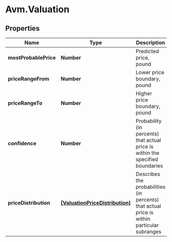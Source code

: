 # Avm.Valuation

## Properties

Name | Type | Description | Notes
------------ | ------------- | ------------- | -------------
**mostProbablePrice** | **Number** | Predicted price, pound | [optional] 
**priceRangeFrom** | **Number** | Lower price boundary, pound | [optional] 
**priceRangeTo** | **Number** | Higher price boundary, pound | [optional] 
**confidence** | **Number** | Probability (in percents) that actual price is within the specified boundaries | [optional] 
**priceDistribution** | [**[ValuationPriceDistribution]**](ValuationPriceDistribution.md) | Describes the probabilities (in percents) that actual price is within particular subranges | [optional] 



